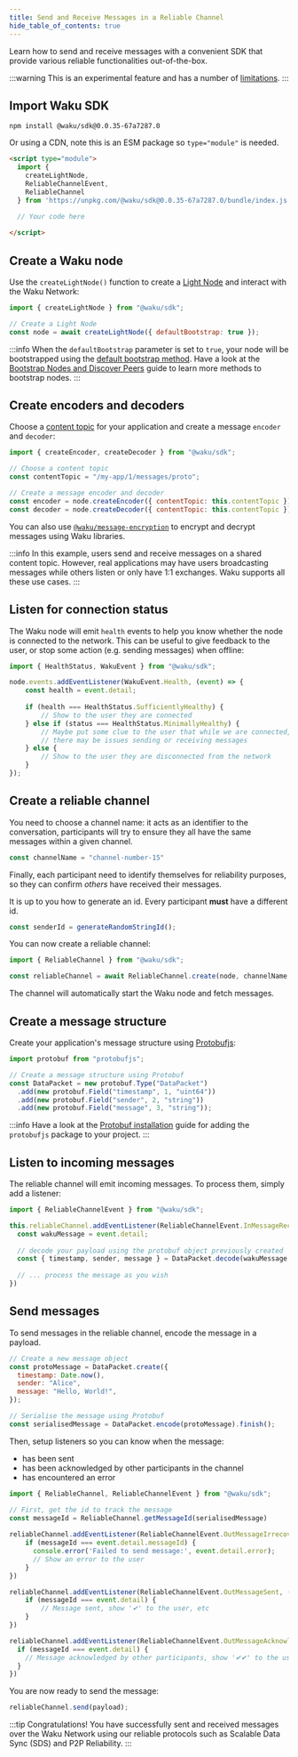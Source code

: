 ```yaml
---
title: Send and Receive Messages in a Reliable Channel
hide_table_of_contents: true
---
```


Learn how to send and receive messages with a convenient SDK that provide various reliable functionalities out-of-the-box.

:::warning
This is an experimental feature and has a number of [limitations](https://github.com/waku-org/js-waku/pull/2526).
:::

## Import Waku SDK

```shell
npm install @waku/sdk@0.0.35-67a7287.0
```

Or using a CDN, note this is an ESM package so `type="module"` is needed.

```html
<script type="module">
  import {
    createLightNode,
    ReliableChannelEvent,
    ReliableChannel
  } from 'https://unpkg.com/@waku/sdk@0.0.35-67a7287.0/bundle/index.js';

  // Your code here
  
</script>
```

## Create a Waku node

Use the `createLightNode()` function to create a [Light Node](/learn/glossary#light-node) and interact with the Waku Network:

```js
import { createLightNode } from "@waku/sdk";

// Create a Light Node
const node = await createLightNode({ defaultBootstrap: true });
```

:::info
When the `defaultBootstrap` parameter is set to `true`, your node will be bootstrapped using the [default bootstrap method](/guides/js-waku/configure-discovery#default-bootstrap-method). Have a look at the [Bootstrap Nodes and Discover Peers](/guides/js-waku/configure-discovery) guide to learn more methods to bootstrap nodes.
:::

## Create encoders and decoders

Choose a [content topic](/learn/concepts/content-topics) for your application and create a message `encoder` and `decoder`:

```js
import { createEncoder, createDecoder } from "@waku/sdk";

// Choose a content topic
const contentTopic = "/my-app/1/messages/proto";

// Create a message encoder and decoder
const encoder = node.createEncoder({ contentTopic: this.contentTopic });
const decoder = node.createDecoder({ contentTopic: this.contentTopic });
```

You can also use [`@waku/message-encryption`](/guides/js-waku/message-encryption) to encrypt and decrypt messages using Waku libraries.

:::info
In this example, users send and receive messages on a shared content topic. However, real applications may have users broadcasting messages while others listen or only have 1:1 exchanges. Waku supports all these use cases.
:::

## Listen for connection status

The Waku node will emit `health` events to help you know whether the node is connected to the network.
This can be useful to give feedback to the user, or stop some action (e.g. sending messages) when offline:

```js
import { HealthStatus, WakuEvent } from "@waku/sdk";

node.events.addEventListener(WakuEvent.Health, (event) => {
    const health = event.detail;
    
    if (health === HealthStatus.SufficientlyHealthy) {
        // Show to the user they are connected
    } else if (status === HealthStatus.MinimallyHealthy) {
        // Maybe put some clue to the user that while we are connected,
        // there may be issues sending or receiving messages
    } else {
        // Show to the user they are disconnected from the network
    }
});
```

## Create a reliable channel

You need to choose a channel name: it acts as an identifier to the conversation, participants will try to ensure they all have the same
messages within a given channel.

```js
const channelName = "channel-number-15"
```

Finally, each participant need to identify themselves for reliability purposes, so they can confirm _others_ have received their messages.

It is up to you how to generate an id. Every participant **must** have a different id.

```js
const senderId = generateRandomStringId();
```

You can now create a reliable channel:

```js
import { ReliableChannel } from "@waku/sdk";

const reliableChannel = await ReliableChannel.create(node, channelName, senderId, encoder, decoder)
```

The channel will automatically start the Waku node and fetch messages.

## Create a message structure

Create your application's message structure using [Protobufjs](https://github.com/protobufjs/protobuf.js#usage):

```js
import protobuf from "protobufjs";

// Create a message structure using Protobuf
const DataPacket = new protobuf.Type("DataPacket")
  .add(new protobuf.Field("timestamp", 1, "uint64"))
  .add(new protobuf.Field("sender", 2, "string"))
  .add(new protobuf.Field("message", 3, "string"));
```

:::info
Have a look at the [Protobuf installation](/guides/js-waku/#message-structure) guide for adding the `protobufjs` package to your project.
:::

## Listen to incoming messages

The reliable channel will emit incoming messages. To process them, simply add a listener:

```js
import { ReliableChannelEvent } from "@waku/sdk";

this.reliableChannel.addEventListener(ReliableChannelEvent.InMessageReceived, (event) => {
  const wakuMessage = event.detail;
  
  // decode your payload using the protobuf object previously created
  const { timestamp, sender, message } = DataPacket.decode(wakuMessage.payload);
  
  // ... process the message as you wish
})
```

## Send messages

To send messages in the reliable channel, encode the message in a payload.

```js
// Create a new message object
const protoMessage = DataPacket.create({
  timestamp: Date.now(),
  sender: "Alice",
  message: "Hello, World!",
});

// Serialise the message using Protobuf
const serialisedMessage = DataPacket.encode(protoMessage).finish();
```

Then, setup listeners so you can know when the message:
- has been sent
- has been acknowledged by other participants in the channel
- has encountered an error

```js
import { ReliableChannel, ReliableChannelEvent } from "@waku/sdk";

// First, get the id to track the message
const messageId = ReliableChannel.getMessageId(serialisedMessage)
        
reliableChannel.addEventListener(ReliableChannelEvent.OutMessageIrrecoverableError, (event) => {
    if (messageId === event.detail.messageId) {
      console.error('Failed to send message:', event.detail.error);
      // Show an error to the user
    }
})

reliableChannel.addEventListener(ReliableChannelEvent.OutMessageSent, (event) => {
    if (messageId === event.detail) {
        // Message sent, show '✔' to the user, etc
    }
})

reliableChannel.addEventListener(ReliableChannelEvent.OutMessageAcknowledged, (event) => {
  if (messageId === event.detail) {
    // Message acknowledged by other participants, show '✔✔' to the user, etc
  }
})
```

You are now ready to send the message:

```js
reliableChannel.send(payload);
```

:::tip Congratulations!
You have successfully sent and received messages over the Waku Network using our reliable protocols such as Scalable Data Sync (SDS) and P2P Reliability.
:::